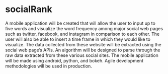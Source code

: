 # socialRank

A mobile application will be created that will allow the user to input up to five words and visualize the word frequency among major social web pages such as twitter, facebook, and instagram in comparison to each other. The user will also be able to insert a time frame in which they would like to visualize. The data collected from these website will be extracted using the social web page’s APIs. An algorithm will be designed to parse through the raw data extracted from these various social sites. The mobile application will be made using android, python, and bokeh. Agile development methodologies will be used in production.